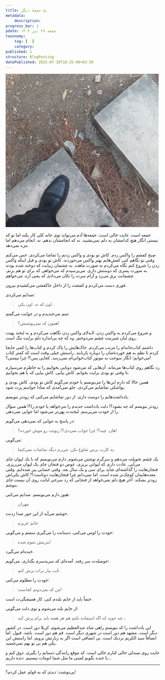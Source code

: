 ```yaml
---
title: یک جمعهٔ دیگر
metadata:
    description:
progress_bar: 1
pdate: جمعه ۲۷ تیر ۱۴۰۴
taxonomy:
    tag: [  ]
    category:
published: 1
structure: BlogPosting
datePublished: 2025-07-18T18:35:00+03:30
---
```

![تصویر من در حالی که پیش کلاغ‌ها ایستاده‌ام ](me.webp)

جمعه است. جایت خالی است. جمعه‌ها آدم می‌تواند توی خانه کلی کار بکند اما تو که نیستی انگار هیچ کدامشان به دلم نمی‌نشیند. نه که انجامشان ندهم. نه. انجام می‌دهم اما مزه نمی‌دهد. 

صبح کفشم را واکس زدم. کاش تو بودی و واکس زدنم را تماشا می‌کردی. حس می‌کنم وقتی تو نگاهم کنی کفش‌هایم بهتر واکس می‌خوردند. کاش تو بودی و قبل اینکه واکس زدن را شروع کنم نگاه می‌کردم به صورت ماهت. به چشمان زیبایت که دوخته شده بودند به صورت پسری که دوستش داری. می‌پرسیدم که می‌خواهی که برای تو هم بزنم. چشمانت برق می‌زد و آرام سرت را تکان می‌دادی که  یعنی آره. می‌خواهم.

فوری دست می‌کردم و کفشت را از داخل جاکفشی می‌کشیدم بیرون.

صدایم می‌کردی:

> اون که نه. اون یکی.

منم می‌خندیدم و در جوابت می‌گفتم:

> همون که نمی‌پوشیش؟! 

  و شروع می‌کردم به واکس زدن. لابه‌لای واکس زدن نگاهت می‌کردم و به لبخند پهنت روی لبان شیرینت چشم می‌دوختم. وه که چه بی‌اندازه دلم برایت تنگ است.

داشتم کتاب‌‌خانه‌ام را مرتب می‌کردم. خاک‌هایش را پاک کردم و کتاب‌ها را کمی جابجا کردم تا نظم به هم خوردهٔ‌شان را دوباره بازیابند. راستش خیلی وقت است که کمتر کتاب می‌خوانم؛ انگار سوخت به موتور کتاب‌خوانی‌ام نمی‌رسد. کجایی پس؟! چرا نیستی؟! 

رد نگاهم روی کتاب‌ها می‌ماند. آن‌هایی که می‌شود دوتایی بخوانیم را به خاطرم می‌سپارم تا وقتی تو بودی برایت بخوانم.  کاش بیایی. کاش بیایی که با هم بخوانیم.

همین حالا که دارم این‌ها را می‌نویسم با خودم می‌گویم کاش تو بودی. کاش بودی و یواشکی تماشایم می‌کردی. جلو نمی‌آمدی که مبادا حواسم پرت شود.

 یادداشت‌هایم را دوست داری. از دور تماشایم می‌کنی که زودتر بنویسم.

زودتر بنویسم که چه بشود؟! دلت یادداشت جدیدم را می‌خواهد یا خودم را؟! همین سؤال را از خودت می‌پرسم. لبخندت پهن‌تر می‌شود اما جوابی نمی‌دهی. 

در پاسخ به جوابی که نمی‌دهی می‌گویم:

> هان. چیه؟! چرا جواب نمی‌دی؟! زبونت رو موش خورده؟!

می‌گویی:

> به کارت برس شلوغ نکن. می‌رم دیگه تماشات نمی‌کنما.

یک چَشم تحویلت می‌دهم و  سرگرم نوشتن می‌شوم.  دارم می‌نویسم که با یک لیوان چای می‌آیی. عادت داری که لیوانی بریزی. عوض دو فنجان چای یک لیوان می‌ریزی. فنجان‌هایت را گذاشته‌ای شاید برای سی و یک سال بعد. وقتی حسابی پیر شده‌ایم. وقتی معده‌هایمان کوچک‌تر شده است. اما نمی‌دانم چرا فنجان‌هایت دوتاست؟! کاش یکی‌اش زودتر بشکند. آخر هیچ دلم نمی‌خواهد از فنجانی که رد سرخی لبانت روی آن نیست چای بنوشم. 

هنوز دارم می‌نویسم. صدایم می‌کنی:

> مهران

خوشم می‌آید از این جور صدا زدنت.

> جانم عزیزم

خودت را لوس می‌کنی، دستانت را می‌گیری سمتم و می‌گویی:

> بنزینش تموم شده!

خنده‌ام می‌گیرد.

حوصله‌ت سر رفته. آمده‌ای که سربه‌سرم بگذاری. می‌گویم:

> خُب بیار برات پرش کنم. 

خودت را مظلوم می‌کنی:

> من که نمی‌دونم کجاست!

حتماً باید از جایم بلندم کنی. کار همیشگی‌ت است. 

از جایم بلند می‌شوم و توی دلت می‌گویی:

> چه خوبه که اگه استفاده نکنم هم هر هفته باید برام پرش کنه...

این یادداشت را که بنویسم راهی شاه عبدالعظیم می‌شوم. کربلا دور است. در کشور دیگر است. مشهد هم دور است در شهری دیگر است. قم هم دور است. باشد. قبول. اما انصافاً سید الکریم نزدیک است. بی انصافی است اگر به زیارتش نرویم. اما راستش این یکی هم بی تو بهم نمی‌چسبد. 

جایت روی صندلی خالی کنارم خالی است. که موقع رانندگی دستانم را بگیری. ذوق کنم و با خنده بگویم لعنتی ما مثل شما اتومات نیستیم. دنده داریم...

---

پی‌نوشت: دیدی که به قولم عمل کردم؟!
